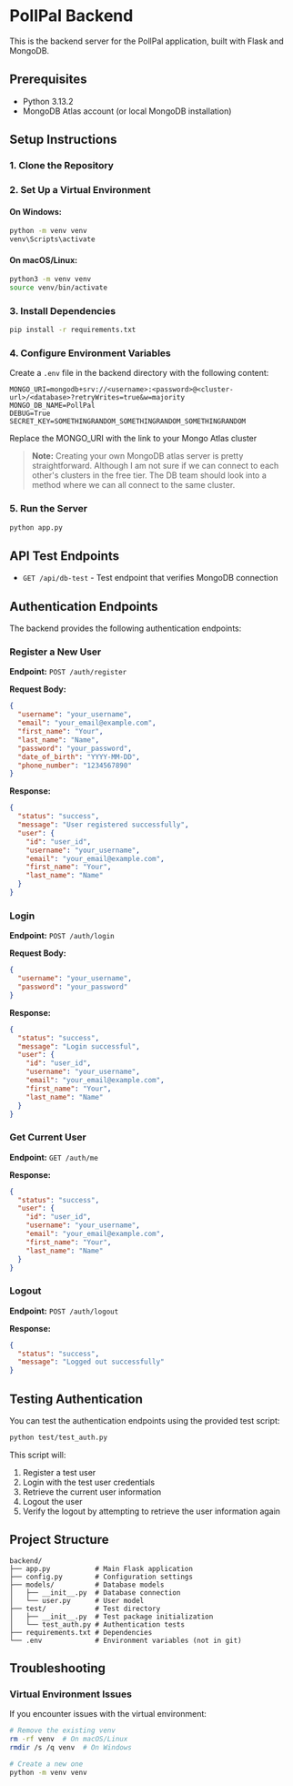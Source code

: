 # PollPal Backend

This is the backend server for the PollPal application, built with Flask and MongoDB.

## Prerequisites

- Python 3.13.2
- MongoDB Atlas account (or local MongoDB installation)

## Setup Instructions

### 1. Clone the Repository

### 2. Set Up a Virtual Environment

#### On Windows:
```bash
python -m venv venv
venv\Scripts\activate
```

#### On macOS/Linux:
```bash
python3 -m venv venv
source venv/bin/activate
```

### 3. Install Dependencies

```bash
pip install -r requirements.txt
```

### 4. Configure Environment Variables

Create a `.env` file in the backend directory with the following content:

```
MONGO_URI=mongodb+srv://<username>:<password>@<cluster-url>/<database>?retryWrites=true&w=majority
MONGO_DB_NAME=PollPal
DEBUG=True
SECRET_KEY=SOMETHINGRANDOM_SOMETHINGRANDOM_SOMETHINGRANDOM
```

Replace the MONGO_URI with the link to your Mongo Atlas cluster

> **Note:** Creating your own MongoDB atlas server is pretty straightforward. Although I am not sure if we can connect to each other's clusters in the free tier. The DB team should look into a method where we can all connect to the same cluster. 

### 5. Run the Server

```bash
python app.py
```
## API Test Endpoints
- `GET /api/db-test` - Test endpoint that verifies MongoDB connection

## Authentication Endpoints

The backend provides the following authentication endpoints:

### Register a New User

**Endpoint:** `POST /auth/register`

**Request Body:**
```json
{
  "username": "your_username",
  "email": "your_email@example.com",
  "first_name": "Your",
  "last_name": "Name",
  "password": "your_password",
  "date_of_birth": "YYYY-MM-DD",
  "phone_number": "1234567890"
}
```

**Response:**
```json
{
  "status": "success",
  "message": "User registered successfully",
  "user": {
    "id": "user_id",
    "username": "your_username",
    "email": "your_email@example.com",
    "first_name": "Your",
    "last_name": "Name"
  }
}
```

### Login

**Endpoint:** `POST /auth/login`

**Request Body:**
```json
{
  "username": "your_username",
  "password": "your_password"
}
```

**Response:**
```json
{
  "status": "success",
  "message": "Login successful",
  "user": {
    "id": "user_id",
    "username": "your_username",
    "email": "your_email@example.com",
    "first_name": "Your",
    "last_name": "Name"
  }
}
```

### Get Current User

**Endpoint:** `GET /auth/me`

**Response:**
```json
{
  "status": "success",
  "user": {
    "id": "user_id",
    "username": "your_username",
    "email": "your_email@example.com",
    "first_name": "Your",
    "last_name": "Name"
  }
}
```

### Logout

**Endpoint:** `POST /auth/logout`

**Response:**
```json
{
  "status": "success",
  "message": "Logged out successfully"
}
```

## Testing Authentication

You can test the authentication endpoints using the provided test script:

```bash
python test/test_auth.py
```

This script will:
1. Register a test user
2. Login with the test user credentials
3. Retrieve the current user information
4. Logout the user
5. Verify the logout by attempting to retrieve the user information again

## Project Structure

```
backend/
├── app.py           # Main Flask application
├── config.py        # Configuration settings
├── models/          # Database models
│   ├── __init__.py  # Database connection
│   └── user.py      # User model
├── test/            # Test directory
│   ├── __init__.py  # Test package initialization
│   └── test_auth.py # Authentication tests
├── requirements.txt # Dependencies
└── .env             # Environment variables (not in git)
```

## Troubleshooting

### Virtual Environment Issues

If you encounter issues with the virtual environment:

```bash
# Remove the existing venv
rm -rf venv  # On macOS/Linux
rmdir /s /q venv  # On Windows

# Create a new one
python -m venv venv
```
